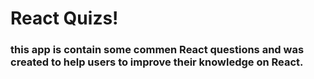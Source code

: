 

# React Quizs!

### this app is contain some commen React questions and was created to help users to improve their knowledge on React.